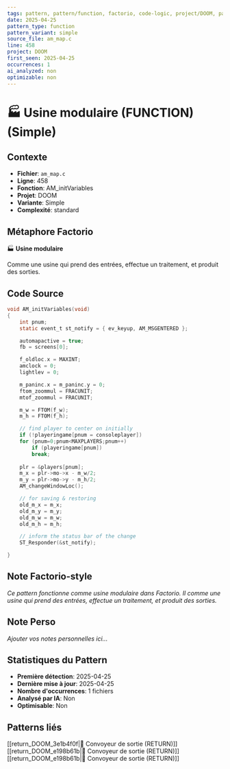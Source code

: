 ```yaml
---
tags: pattern, pattern/function, factorio, code-logic, project/DOOM, pattern/variant/simple
date: 2025-04-25
pattern_type: function
pattern_variant: simple
source_file: am_map.c
line: 458
project: DOOM
first_seen: 2025-04-25
occurrences: 1
ai_analyzed: non
optimizable: non
---
```


# 🏭 Usine modulaire (FUNCTION) (Simple)

## Contexte
- **Fichier**: `am_map.c`
- **Ligne**: 458
- **Fonction**: AM_initVariables
- **Projet**: DOOM
- **Variante**: Simple
- **Complexité**: standard

## Métaphore Factorio
🏭 **Usine modulaire**

Comme une usine qui prend des entrées, effectue un traitement, et produit des sorties.

## Code Source
```c
void AM_initVariables(void)
{
    int pnum;
    static event_t st_notify = { ev_keyup, AM_MSGENTERED };

    automapactive = true;
    fb = screens[0];

    f_oldloc.x = MAXINT;
    amclock = 0;
    lightlev = 0;

    m_paninc.x = m_paninc.y = 0;
    ftom_zoommul = FRACUNIT;
    mtof_zoommul = FRACUNIT;

    m_w = FTOM(f_w);
    m_h = FTOM(f_h);

    // find player to center on initially
    if (!playeringame[pnum = consoleplayer])
	for (pnum=0;pnum<MAXPLAYERS;pnum++)
	    if (playeringame[pnum])
		break;
  
    plr = &players[pnum];
    m_x = plr->mo->x - m_w/2;
    m_y = plr->mo->y - m_h/2;
    AM_changeWindowLoc();

    // for saving & restoring
    old_m_x = m_x;
    old_m_y = m_y;
    old_m_w = m_w;
    old_m_h = m_h;

    // inform the status bar of the change
    ST_Responder(&st_notify);

}
```

## Note Factorio-style
*Ce pattern fonctionne comme usine modulaire dans Factorio. Il comme une usine qui prend des entrées, effectue un traitement, et produit des sorties.*

## Note Perso
*Ajouter vos notes personnelles ici...*

## Statistiques du Pattern
- **Première détection**: 2025-04-25
- **Dernière mise à jour**: 2025-04-25
- **Nombre d'occurrences**: 1 fichiers
- **Analysé par IA**: Non
- **Optimisable**: Non

## Patterns liés
[[return_DOOM_3e1b4f0f|🚚 Convoyeur de sortie (RETURN)]]
[[return_DOOM_e198b61b|🚚 Convoyeur de sortie (RETURN)]]
[[return_DOOM_e198b61b|🚚 Convoyeur de sortie (RETURN)]]
